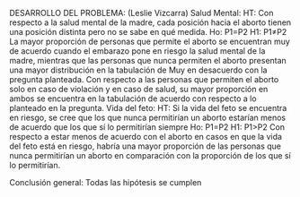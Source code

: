 DESARROLLO DEL PROBLEMA: 
(Leslie Vizcarra)
Salud Mental: 
HT: Con respecto a la salud mental de la madre, cada posición hacia el aborto tienen una posición distinta pero no se sabe en qué medida.
Ho: P1=P2
H1: P1≠P2
La mayor proporción de personas que permite el aborto se encuentran muy de acuerdo cuando el embarazo pone en riesgo la salud mental de la madre, mientras que las personas que nunca permiten el aborto presentan una mayor distribución en la tabulación de Muy en desacuerdo con la pregunta planteada.
Con respecto a las personas que permiten el aborto solo en caso de violación y en caso de salud, su mayor proporción en ambos se encuentra en la tabulación de acuerdo con respecto a lo planteado en la pregunta. 
Vida del feto: 
HT: Si la vida del feto se encuentra en riesgo, se cree que los que nunca permitirían un aborto estarían menos de acuerdo que los  que sí lo permitirían siempre
Ho: P1=P2
H1: P1>P2
Con respecto a estar menos de acuerdo con el aborto en casos en que la vida del feto está en riesgo, habría una mayor proporción de las personas que nunca permitirían un aborto en comparación con la proporción de los que sí lo permitirían.

Conclusión general: Todas las hipótesis se cumplen

